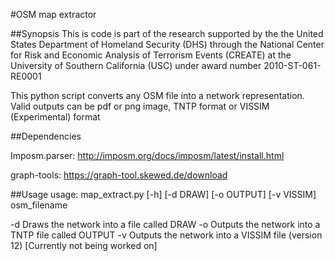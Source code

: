 #OSM map extractor

##Synopsis
This is code is part of the research supported by the the United States Department of Homeland Security (DHS) through the National Center for Risk and Economic Analysis of Terrorism Events (CREATE) at the University of Southern California (USC) under award number 2010-ST-061-RE0001

This python script converts any OSM file into a network representation. Valid outputs can be pdf or png image, TNTP format or VISSIM (Experimental) format

##Dependencies

Imposm.parser: http://imposm.org/docs/imposm/latest/install.html

graph-tools: https://graph-tool.skewed.de/download

##Usage
usage: map_extract.py [-h] [-d DRAW] [-o OUTPUT] [-v VISSIM] osm_filename

-d Draws the network into a file called DRAW
-o Outputs the network into a TNTP file called OUTPUT
-v Outputs the network into a VISSIM file (version 12) [Currently not being worked on]

